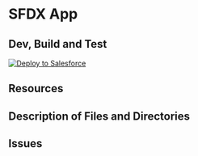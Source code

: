 # SFDX App

## Dev, Build and Test

<a href="https://githubsfdeploy.herokuapp.com?owner=DanielUtrera&repo=LWCcharts&ref=master">
  <img alt="Deploy to Salesforce"
       src="https://raw.githubusercontent.com/afawcett/githubsfdeploy/master/deploy.png">
</a>

## Resources

## Description of Files and Directories

## Issues

